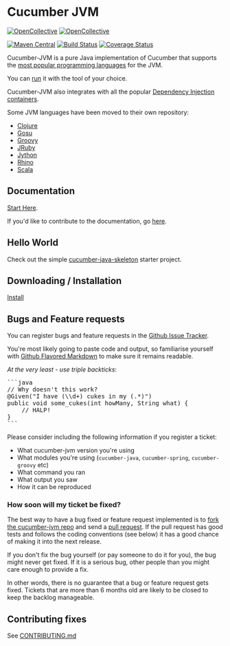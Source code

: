# Cucumber JVM

[![OpenCollective](https://opencollective.com/cucumber/backers/badge.svg)](https://opencollective.com/cucumber) 
[![OpenCollective](https://opencollective.com/cucumber/sponsors/badge.svg)](https://opencollective.com/cucumber)

[![Maven Central](https://maven-badges.herokuapp.com/maven-central/io.cucumber/cucumber-jvm/badge.svg)](https://maven-badges.herokuapp.com/maven-central/io.cucumber/cucumber-jvm)
[![Build Status](https://secure.travis-ci.org/cucumber/cucumber-jvm.svg)](http://travis-ci.org/cucumber/cucumber-jvm)
[![Coverage Status](https://coveralls.io/repos/github/cucumber/cucumber-jvm/badge.svg?branch=master)](https://coveralls.io/github/cucumber/cucumber-jvm?branch=master)

Cucumber-JVM is a pure Java implementation of Cucumber that supports the [most popular programming languages](https://cucumber.io/docs/reference/jvm#running) for the JVM.

You can [run](https://cucumber.io/docs/reference/jvm#running) it with the tool of your choice.

Cucumber-JVM also integrates with all the popular [Dependency Injection containers](https://cucumber.io/docs/reference/java-di).

 Some JVM languages have been moved to their own repository:
* [Clojure](https://github.com/cucumber/cucumber-jvm-clojure)
* [Gosu](https://github.com/cucumber/cucumber-jvm-gosu)
* [Groovy](https://github.com/cucumber/cucumber-jvm-groovy)
* [JRuby](https://github.com/cucumber/cucumber-jvm-jruby)
* [Jython](https://github.com/cucumber/cucumber-jvm-jython)
* [Rhino](https://github.com/cucumber/cucumber-jvm-rhino)
* [Scala](https://github.com/cucumber/cucumber-jvm-scala)

## Documentation

[Start Here](https://cucumber.io/docs).

If you'd like to contribute to the documentation, go [here](https://github.com/cucumber/docs.cucumber.io).

## Hello World

Check out the simple [cucumber-java-skeleton](https://github.com/cucumber/cucumber-java-skeleton) starter project.

## Downloading / Installation

[Install](https://cucumber.io/docs/reference/jvm#installation)

## Bugs and Feature requests

You can register bugs and feature requests in the [Github Issue Tracker](https://github.com/cucumber/cucumber-jvm/issues).

You're most likely going to paste code and output, so familiarise yourself with
[Github Flavored Markdown](https://help.github.com/articles/github-flavored-markdown) to make sure it remains readable.

*At the very least - use triple backticks*:

<pre>
```java
// Why doesn't this work?
@Given("I have (\\d+) cukes in my (.*)")
public void some_cukes(int howMany, String what) {
    // HALP!
}
```
</pre>

Please consider including the following information if you register a ticket:

* What cucumber-jvm version you're using
* What modules you're using (`cucumber-java`, `cucumber-spring`, `cucumber-groovy` etc)
* What command you ran
* What output you saw
* How it can be reproduced

### How soon will my ticket be fixed?

The best way to have a bug fixed or feature request implemented is to
[fork the cucumber-jvm repo](http://help.github.com/fork-a-repo/) and send a
[pull request](http://help.github.com/send-pull-requests/).
If the pull request has good tests and follows the coding conventions (see below) it has a good chance of
making it into the next release.

If you don't fix the bug yourself (or pay someone to do it for you), the bug might never get fixed. If it is a serious
bug, other people than you might care enough to provide a fix.

In other words, there is no guarantee that a bug or feature request gets fixed. Tickets that are more than 6 months old
are likely to be closed to keep the backlog manageable.

## Contributing fixes

See [CONTRIBUTING.md](https://github.com/cucumber/cucumber-jvm/blob/master/CONTRIBUTING.md)
